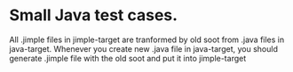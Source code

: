 # Small Java test cases. 

All .jimple files in jimple-target are tranformed by old soot from .java files in java-target.
Whenever you create new .java file in java-target, you should generate .jimple file with the old soot and put it into jimple-target
